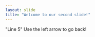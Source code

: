 ```yaml
---
layout: slide
title: "Welcome to our second slide!"
---
```

"Line 5"
Use the left arrow to go back!
